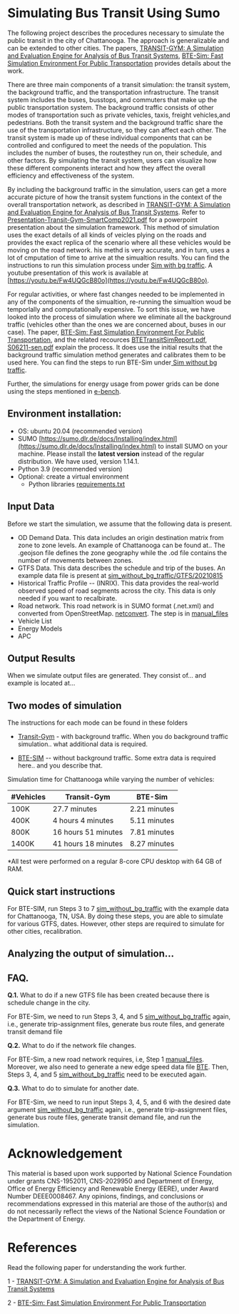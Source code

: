 # Simulating Bus Transit Using Sumo

The following project describes the procedures necessary to simulate the public transit in the city of Chattanooga. The approach is generalizable and can be extended to other cities. The papers, [TRANSIT-GYM: A Simulation and Evaluation Engine for Analysis of Bus Transit Systems](https://ieeexplore.ieee.org/abstract/document/9556290), [BTE-Sim: Fast Simulation Environment For Public Transportation](https://ieeexplore.ieee.org/stamp/stamp.jsp?arnumber=10020973) provides details about the work.

There are three main components of a transit simulation: the transit system, the background traffic, and the transportation infrastructure. The transit system includes the buses, busstops, and commuters that make up the public transportation system. The background traffic consists of other modes of transportation such as private vehicles, taxis, freight vehicles,and pedestrians. Both the transit system and the background traffic share the use of the transportation infrastructure, so they can affect each other. The transit system is made up of these individual components that can be controlled and configured to meet the needs of the population. This includes the number of buses, the routesthey run on, their schedule, and other factors. By simulating the transit system, users can visualize how these different components interact and how they affect the overall efficiency and effectiveness of the system.

By including the background traffic in the simulation, users can get a more accurate picture of how the transit system functions in the context of the overall transportation network, as described in [TRANSIT-GYM: A Simulation and Evaluation Engine for Analysis of Bus Transit Systems](https://ieeexplore.ieee.org/abstract/document/9556290). Refer to [Presentation-Transit-Gym-SmartComp2021.pdf](docs/Presentation-Transit-Gym-SmartComp2021.pdf) for a powerpoint presentation about the simulation framework. This method of simulation uses the exact details of all kinds of veicles plying on the roads and provides the exact replica of the scenario where all these vehicles would be moving on the road network. his methd is very accurate, and in turn, uses a lot of cmputation of time to arrive at the simualtion results. You can find the instructions to run this simulation process under [Sim with bg traffic](sim_with_bg_traffic). A youtube presentation of this work is available at [https://youtu.be/Fw4UQGcB80o](https://youtu.be/Fw4UQGcB80o).

For regular activities, or where fast changes needed to be implemented in any of the components of the simualtion, re-running the simualtion woud be temporlally and computationally expensive. To sort this issue, we have looked into the process of simulation where we eliminate all the background traffic (vehicles other than the ones we are concerned about, buses in our case). The paper, [BTE-Sim: Fast Simulation Environment For Public Transportation](https://ieeexplore.ieee.org/stamp/stamp.jsp?arnumber=10020973), and the related recources [BTETransitSimReport.pdf](docs\BTETransitSimReport.pdf), [S06211-sen.pdf](docs\S06211-sen.pdf) explain the process. It does use the initial results that the background traffic simulation method generates and calibrates them to be used here. You can find the steps to run BTE-Sim under[ Sim without bg traffic](sim_without_bgtraffic).

Further, the simulations for energy usage from power grids can be done using the steps mentioned in [e-bench](archive/e-bench).

## Environment installation:

- OS: ubuntu 20.04 (recommended version)
- SUMO [https://sumo.dlr.de/docs/Installing/index.html](https://sumo.dlr.de/docs/Installing/index.html) to install SUMO on your machine. Please install the **latest version** instead of the regular distribution. We have used, version 1.14.1.
- Python 3.9 (recommended version)
- Optional: create a virtual environment
  - Python libraries [requirements.txt](requirements.txt)

## Input Data

Before we start the simulation, we assume that the following data is present.

- OD Demand Data. This data includes an origin destination matrix from zone to zone levels. An example of Chattanooga can be found at.. The .geojson file defines the zone geography while the .od file contains the number of movements between zones.
- GTFS Data. This data describes the schedule and trip of the buses. An example data file is present at [sim_without_bg_traffic/GTFS/20210815](https://github.com/smarttransit-ai/transit-gym/tree/rc1/sim_without_bg_traffic/GTFS/20210815)
- Historical Traffic Profile -- (INRIX). This data provides the real-world observed speed of road segments across the city. This data is only needed if you want to recalbirate.
- Road network. This road network is in SUMO format (.net.xml) and converted from OpenStreetMap. [netconvert](https://sumo.dlr.de/docs/Networks/Import/OpenStreetMap.html). The step is in [manual_files](https://github.com/smarttransit-ai/transit-gym/tree/rc1/sim_without_bg_traffic/manual_files)
- Vehicle List
- Energy Models
- APC

## Output Results

When we simulate output files are generated. They consist of... and example is located at...

## Two modes of simulation
The instructions for each mode can be found in these folders 
- [Transit-Gym](https://github.com/smarttransit-ai/transit-gym/tree/rc1/sim_with_bg_traffic) - with background traffic. When you do background traffic simulation.. what additional data is required.

- [BTE-SIM](https://github.com/smarttransit-ai/transit-gym/tree/rc1/sim_without_bg_traffic) -- without background traffic. Some extra data is required here.. and you describe that.

Simulation time for Chattanooga while varying the number of vehicles:

| #Vehicles | Transit-Gym         | BTE-Sim      |
| --------- | ------------------- | ------------ |
| 100K      | 27.7 minutes        | 2.21 minutes |
| 400K      | 4 hours 4 minutes   | 5.11 minutes |
| 800K      | 16 hours 51 minutes | 7.81 minutes |
| 1400K     | 41 hours 18 minutes | 8.27 minutes |

\*All test were performed on a regular 8-core CPU desktop with 64 GB of RAM.

## Quick start instructions 

For BTE-SIM, run Steps 3 to 7 [sim_without_bg_traffic](https://github.com/smarttransit-ai/transit-gym/tree/rc1/sim_without_bg_traffic) with the example data for Chattanooga, TN, USA. By doing these steps, you are able to simulate for various GTFS, dates. However, other steps are required to simulate for other cities, recalibration.



## Analyzing the output of simulation...


## FAQ.

**Q.1.** What to do if a new GTFS file has been created because there is schedule change in the city.

For BTE-Sim, we need to run Steps 3, 4, and 5 [sim_without_bg_traffic](https://github.com/smarttransit-ai/transit-gym/tree/rc1/sim_without_bg_traffic) again, i.e., generate trip-assignment files, generate bus route files, and generate transit demand file

**Q.2.** What to do if the network file changes.

For BTE-Sim, a new road network requires, i.e, Step 1 [manual_files](https://github.com/smarttransit-ai/transit-gym/tree/rc1/sim_with_bg_traffic/manual_files). Moreover, we also need to generate a new edge speed data file [BTE](https://github.com/smarttransit-ai/transit-gym/tree/rc1/sim_without_bg_traffic/BTE). Then, Steps 3, 4, and 5 [sim_without_bg_traffic](https://github.com/smarttransit-ai/transit-gym/tree/rc1/sim_without_bg_traffic) need to be executed again.

**Q.3.** What to do to simulate for another date.

For BTE-Sim, we need to run input Steps 3, 4, 5, and 6 with the desired date argument [sim_without_bg_traffic](https://github.com/smarttransit-ai/transit-gym/tree/rc1/sim_without_bg_traffic) again, i.e., generate trip-assignment files, generate bus route files, generate transit demand file, and run the simulation.


# Acknowledgement

This material is based upon work supported by National Science Foundation under grants CNS-1952011, CNS-2029950 and Department of Energy, Office of Energy Efficiency and Renewable Energy (EERE), under Award Number DEEE0008467. Any opinions, findings, and conclusions or recommendations expressed in this material are those of the author(s) and do not necessarily reflect the views of the National Science Foundation or the Department of Energy.

# References

Read the following paper for understanding the work further.

1 - [TRANSIT-GYM: A Simulation and Evaluation Engine for Analysis of Bus Transit Systems](https://ieeexplore.ieee.org/abstract/document/9556290)

2 - [BTE-Sim: Fast Simulation Environment For Public Transportation](https://ieeexplore.ieee.org/stamp/stamp.jsp?arnumber=10020973)
